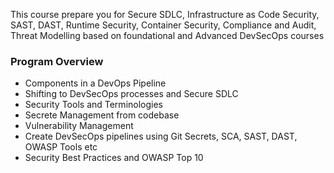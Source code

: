 
This course prepare you for Secure SDLC, Infrastructure as Code Security, SAST, DAST, Runtime Security, Container Security, Compliance and Audit, Threat Modelling based on foundational and Advanced DevSecOps courses

### Program Overview
- Components in a DevOps Pipeline
- Shifting to DevSecOps processes and Secure SDLC
- Security Tools and Terminologies
- Secrete Management from codebase
- Vulnerability Management
- Create DevSecOps pipelines using Git Secrets, SCA, SAST, DAST, OWASP Tools etc
- Security Best Practices and OWASP Top 10
